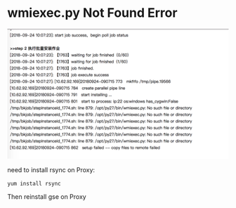 # wmiexec.py Not Found Error

![No /opt/py27/bin folder](../../.gitbook/assets/screen-shot-2018-09-25-at-10.50.15.png)

need to install rsync on Proxy:

```text
yum install rsync
```

Then reinstall gse on Proxy


